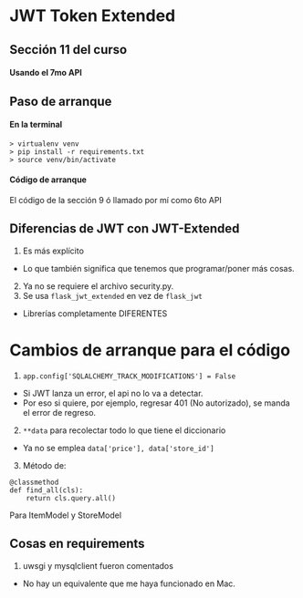 # JWT Token Extended
## Sección 11 del curso
#### Usando el 7mo API

## Paso de arranque
#### En la terminal
```
> virtualenv venv
> pip install -r requirements.txt
> source venv/bin/activate
```

#### Código de arranque
El código de la sección 9 ó llamado por mí como 6to API

## Diferencias de JWT con JWT-Extended
1. Es más explícito
  - Lo que también significa que tenemos que programar/poner más cosas.
2. Ya no se requiere el archivo security.py.
3. Se usa ```flask_jwt_extended``` en vez de ```flask_jwt```
  - Librerías completamente DIFERENTES


# Cambios de arranque para el código
1. ```app.config['SQLALCHEMY_TRACK_MODIFICATIONS'] = False```
  - Si JWT lanza un error, el api no lo va a detectar.
  - Por eso si quiere, por ejemplo, regresar 401 (No autorizado), se manda el error de regreso.
2. ```**data``` para recolectar todo lo que tiene el diccionario
  - Ya no se emplea ```data['price'], data['store_id']```
3. Método de:
  ```
  @classmethod
  def find_all(cls):
      return cls.query.all()
  ```
  Para ItemModel y StoreModel

## Cosas en requirements
1. uwsgi y mysqlclient fueron comentados
  - No hay un equivalente que me haya funcionado en Mac.
